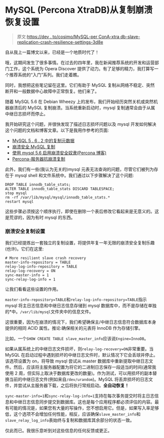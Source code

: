 # MySQL (Percona XtraDB)从复制崩溃恢复设置

> 原文:[https://dev . to/cosimo/MySQL-per ConA-xtra db-slave-replication-crash-resilience-settings-3d8e](https://dev.to/cosimo/mysql-percona-xtradb-slave-replication-crash-resilience-settings-3d8e)

自从我上一篇博文以来，已经是一个地质时代了！

哦，这期间发生了很多事情。在过去的四年里，我在新闻推荐系统的开发和运营部门工作，这个系统为 Opera Discover 提供了动力。有了足够的精力，我打算写一个推荐系统的“入门”系列。我们走着瞧。

同时，我想把这些笔记留在这里。它们有助于 MySQL 复制从网络不稳定、突然断开和一般数据中心故障中正常恢复。他们来了。

随着 MySQL 5.6 在 Debian Wheezy 上的发布，我们开始经历突然关机或突然机器崩溃后的 MySQL 复制崩溃。当系统重新启动时，mysql 复制通常会由于从属中继日志损坏而停止。

我开始研究这个问题，并很快发现了描述日志损坏问题以及 mysql 开发如何解决这个问题的文档和博客文章。以下是我用作参考的页面:

*   [MySQL 5 . 6 . 2 中的复制元数据](http://datacharmer.blogspot.com/2011/04/replication-metadata-in-mysql-562.html)
*   [崩溃安全 MySQL 复制](http://mysqlmusings.blogspot.no/2011/04/crash-safe-replication.html)
*   [使用 mysql 5.6 启用崩溃安全奴隶(Percona 博客)](https://www.percona.com/blog/2013/09/13/enabling-crash-safe-slaves-with-mysql-5-6/)
*   [Percona-服务器抗崩溃复制](https://www.percona.com/doc/percona-server/5.5/reliability/crash_resistant_replication.html)

此外，我们有一些(我认为无关的)mysql 元表无法查询的问题，尽管它们被列为存在于 mysql shell 和文件系统中。我们通过以下步骤解决了这个问题:

```
DROP TABLE innodb_table_stats;
ALTER TABLE innodb_table_stats DISCARD TABLESPACE;
stop mysql
rm -rf /var/lib/mysql/mysql/innodb_table_stats.*
restart mysql 
```

这些步骤必须按这个顺序执行，即使在删除一个表后修改它看起来是无意义的。这是荒谬的，因为有时 mysql 的东西。

### [](#crash-safe-replication-settings)崩溃安全复制设置

我们已经提炼出一套独立的复制设置，将提供年复一年无限的崩溃安全复制乐趣(也许)。它们在这里:

```
# More resilient slave crash recovery
master-info-repository = TABLE
relay-log-info-repository = TABLE
relay-log-recovery = ON
sync-master-info = 1
sync-relay-log-info = 1 
```

让我们看看这些设置的作用。

`master-info-repository=TABLE`和`relay-log-info-repository=TABLE`指示 mysql 将主日志信息和中继日志信息存储到 mysql 数据库中，而不是存储在单独的*中。`/var/lib/mysql`文件夹中的信息文件。

这很重要，因为在崩溃的情况下，我们希望确保主/中继日志信息符合数据库本身提供的相同 ACID 属性。推论:确保相关的元表将 InnoDB 作为存储引擎。

比如，一个`SHOW CREATE TABLE slave_master_info`应该说`Engine=InnoDB`。

如果从属系统上的中继日志文件损坏，则`relay-log-recovery=ON`非常重要。当 MySQL 在启动过程中遇到损坏的中继日志文件时，默认情况下它会丢球并停止。该选项设置为 on，将导致 mysql 尝试从 master 数据库中重新提取中继日志文件。然后，应该将主服务器配置为将它的二进制日志保存一段适当的时间(通常我使用 2 周，但实际上取决于数据库更改的数量)。作为测试，可以用损坏的副本替换当前的中继日志文件(例如来自`/dev/urandom`)。MySQL 将丢弃损坏的日志文件，并尝试从主服务器下载，之后将执行常规启动。**全自动恢复！**

`sync-master-info=1`和`sync-relay-log-info=1`支持在每次事务提交时将主日志信息和中继日志信息同步提交到数据库。这也是每个应用程序都必须评估的内容。最有可能的情况是，如果您有大量的写操作，您不想启用它。但是，如果写入率足够低，这个选项不会增加任何性能，相反，应该确保`slave_master_info`和`slave_relay_log_info`表始终与复制和数据库其余部分的状态一致。

仅此而已。我很乐意听到对这些信息的任何反馈或更正。